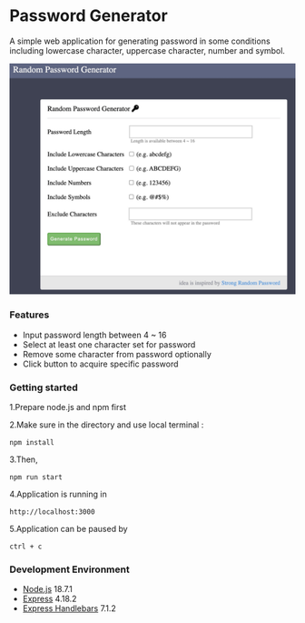 # Password Generator

A simple web application for generating password in some conditions including lowercase character, uppercase character, number and symbol.

![mainpage](https://github.com/PeiTzuChen/password-generator/blob/66174b90bf9e04f58faa78570f12929407b479d1/image/Xnip2023-10-30_16-24-07.jpg)

### Features

- Input password length between 4 ~ 16
- Select at least one character set for password
- Remove some character from password optionally
- Click button to acquire specific password

### Getting started

1.Prepare node.js and npm first

2.Make sure in the directory and use local terminal :

```
npm install
```

3.Then,

```
npm run start
```

4.Application is running in

```
http://localhost:3000
```

5.Application can be paused by

```
ctrl + c
```

### Development Environment

- [Node.js](https://github.com/nvm-sh/nvm) 18.7.1
- [Express](https://www.npmjs.com/package/express) 4.18.2
- [Express Handlebars](https://github.com/express-handlebars/express-handlebars) 7.1.2

